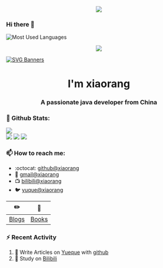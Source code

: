 <h1 align="center"> <a href="https://sunguoqi.com/"> <img src="https://readme-typing-svg.herokuapp.com/?lines=春风微起，波微生。弦亦发，酒亦倾。;故芳袖动，芬叶披。两相思，两不知。&center=true&size=27"> </a> </h1>

### Hi there 👋

![Most Used Languages](https://github-readme-stats.vercel.app/api/top-langs/?username=Bamboo-fly&theme=dark&layout=compact)




<div align="center"> <img src="https://activity-graph.herokuapp.com/graph?username=Bamboo-fly&theme=react-dark" /> </div>



[![SVG Banners](https://svg-banners.vercel.app/api?type=origin&text1=Welcom💖&width=1000&height=400)](https://github.com/Akshay090/svg-banners)

<h1 align="center">I'm xiaorang</h1>
<h3 align="center">A passionate java developer from China</h3>

### 🌈 Github Stats:
<a href="https://count.getloli.com"><img align="center" src="https://count.getloli.com/get/@xihuanxiaorang?theme=rule34"></a><br>
<img src = "https://github-readme-stats.vercel.app/api?username=xihuanxiaorang&bg_color=30,e96443,904e95&title_color=fff&text_color=fff">
<img src = "http://github-readme-streak-stats.herokuapp.com?user=xihuanxiaorang&theme=dracula">
<img src = "https://github-profile-summary-cards.vercel.app/api/cards/profile-details?username=xihuanxiaorang&theme=monokai">

### 📫 How to reach me:
- :octocat: [github@xiaorang](https://github.com/xihuanxiaorang)
- :email: [gmail@xiaorang](mailto:15019474951@gmail.com)
- :tv: [bilibili@xiaorang](https://space.bilibili.com/307881917)
- :bird: [yuque@xiaorang](https://www.yuque.com/xihuanxiaorang)


| :pencil2: | :book:  |
| --- | --- |
| [Blogs](https://xihuanxiaorang.github.io/) | [Books](https://www.yuque.com/xihuanxiaorang/java) |

### ⚡ Recent Activity
<!--START_SECTION:activity-->
1. 🍭 Write Articles on [Yueque](https://www.yuque.com/xihuanxiaorang/java) with [github](https://github.com/xihuanxiaorang/)
2. 🍹 Study on [Bilibili](https://www.bilibili.com/)
<!--END_SECTION:activity-->


<!--
**Bamboo-fly/Bamboo-fly** is a ✨ _special_ ✨ repository because its `README.md` (this file) appears on your GitHub profile.

Here are some ideas to get you started:

- 🔭 I’m currently working on ...
- 🌱 I’m currently learning ...
- 👯 I’m looking to collaborate on ...
- 🤔 I’m looking for help with ...
- 💬 Ask me about ...
- 📫 How to reach me: ...
- 😄 Pronouns: ...
- ⚡ Fun fact: ...
-->
